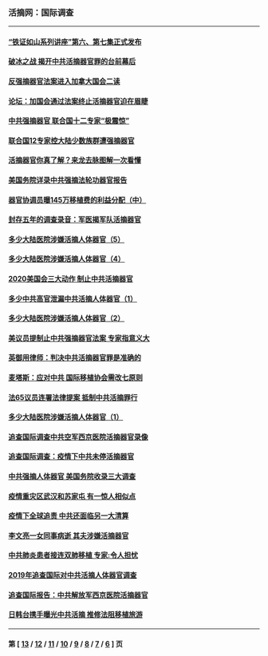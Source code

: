 ### 活摘网：国际调查
---
#### [“铁证如山系列讲座”第六、第七集正式发布](../../pages/nf5947/n13106287.md?08080430) 
#### [破冰之战 揭开中共活摘器官罪的台前幕后](../../pages/nf5947/n13082457.md?08080430) 
#### [反强摘器官法案进入加拿大国会二读](../../pages/nf5947/n13033450.md?08080430) 
#### [论坛：加国会通过法案终止活摘器官迫在眉睫](../../pages/nf5947/n13029839.md?08080430) 
#### [中共强摘器官 联合国十二专家“极震惊”](../../pages/nf5947/n13024313.md?08080430) 
#### [联合国12专家控大陆少数族群遭强摘器官](../../pages/nf5947/n13023877.md?08080430) 
#### [活摘器官你真了解？来龙去脉图解一次看懂](../../pages/nf5947/n13013820.md?08080430) 
#### [美国务院详录中共强摘法轮功器官报告](../../pages/nf5947/n12944519.md?08080430) 
#### [器官协调员曝145万移植费的利益分配（中）](../../pages/nf5947/n12894547.md?08080430) 
#### [封存五年的调查录音：军医揭军队活摘器官](../../pages/nf5947/n12798692.md?08080430) 
#### [多少大陆医院涉嫌活摘人体器官（5）](../../pages/nf5947/n12768383.md?08080430) 
#### [多少大陆医院涉嫌活摘人体器官（4）](../../pages/nf5947/n12664434.md?08080430) 
#### [2020美国会三大动作 制止中共活摘器官](../../pages/nf5947/n12682004.md?08080430) 
#### [多少中共高官泄漏中共活摘人体器官（1）](../../pages/nf5947/n12671234.md?08080430) 
#### [多少大陆医院涉嫌活摘人体器官（2）](../../pages/nf5947/n12655589.md?08080430) 
#### [美议员提制止中共强摘器官法案 专家指意义大](../../pages/nf5947/n12630561.md?08080430) 
#### [英御用律师：判决中共活摘器官罪是准确的](../../pages/nf5947/n12580740.md?08080430) 
#### [麦塔斯：应对中共 国际移植协会需改七原则](../../pages/nf5947/n12514711.md?08080430) 
#### [法65议员连署法律提案 抵制中共活摘罪行](../../pages/nf5947/n12437047.md?08080430) 
#### [多少大陆医院涉嫌活摘人体器官（1）](../../pages/nf5947/n12414284.md?08080430) 
#### [追查国际调查中共空军西京医院活摘器官录像](../../pages/nf5947/n12348837.md?08080430) 
#### [追查国际调查：疫情下中共未停活摘器官](../../pages/nf5947/n12273415.md?08080430) 
#### [中共强摘人体器官 美国务院收录三大调查](../../pages/nf5947/n12181488.md?08080430) 
#### [疫情重灾区武汉和苏家屯 有一惊人相似点](../../pages/nf5947/n12150824.md?08080430) 
#### [疫情下全球追责 中共还面临另一大清算](../../pages/nf5947/n12070397.md?08080430) 
#### [李文亮一女同事病逝 其夫涉嫌活摘器官](../../pages/nf5947/n11957882.md?08080430) 
#### [中共肺炎患者接连双肺移植 专家:令人担忧](../../pages/nf5947/n11945516.md?08080430) 
#### [2019年追查国际对中共活摘人体器官调查](../../pages/nf5947/n11917733.md?08080430) 
#### [追查国际报告：中共解放军西京医院活摘器官](../../pages/nf5947/n11838359.md?08080430) 
#### [日韩台携手曝光中共活摘 推修法阻移植旅游](../../pages/nf5947/n11712046.md?08080430) 

---
#### 第 [ [13](./13.md?08080430) / [12](./12.md?08080430) / [11](./11.md?08080430) / [10](./10.md?08080430) / [9](./9.md?08080430) / [8](./8.md?08080430) / [7](./7.md?08080430) / [6](./6.md?08080430) ] 页

